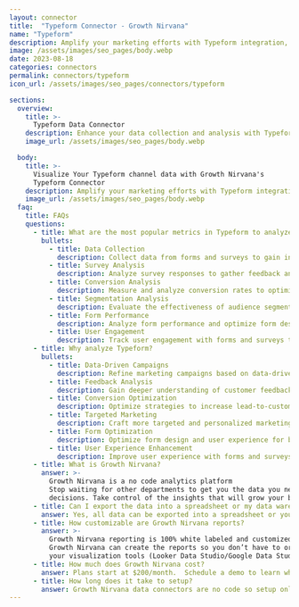 ```yaml
---
layout: connector
title:  "Typeform Connector - Growth Nirvana"
name: "Typeform"
description: Amplify your marketing efforts with Typeform integration, gaining actionable insights from data analysis and optimizing campaign performance.
image: /assets/images/seo_pages/body.webp
date: 2023-08-18
categories: connectors
permalink: connectors/typeform
icon_url: /assets/images/seo_pages/connectors/typeform

sections:
  overview:
    title: >-
      Typeform Data Connector
    description: Enhance your data collection and analysis with Typeform integration. Seamlessly integrate Typeform with your marketing efforts to gather valuable insights for campaign strategies and lead analysis.
    image_url: /assets/images/seo_pages/body.webp

  body:
    title: >-
      Visualize Your Typeform channel data with Growth Nirvana's
      Typeform Connector
    description: Amplify your marketing efforts with Typeform integration, gaining actionable insights from data analysis and optimizing campaign performance.
    image_url: /assets/images/seo_pages/body.webp
  faq:
    title: FAQs
    questions:
      - title: What are the most popular metrics in Typeform to analyze?
        bullets:
          - title: Data Collection
            description: Collect data from forms and surveys to gain insights on customer preferences and behavior.
          - title: Survey Analysis
            description: Analyze survey responses to gather feedback and improve marketing strategies.
          - title: Conversion Analysis
            description: Measure and analyze conversion rates to optimize lead-to-customer conversion.
          - title: Segmentation Analysis
            description: Evaluate the effectiveness of audience segmentation strategies and customize marketing campaigns accordingly.
          - title: Form Performance
            description: Analyze form performance and optimize form design for better user experience and higher conversions.
          - title: User Engagement
            description: Track user engagement with forms and surveys to identify opportunities for improvement and increase response rates.
      - title: Why analyze Typeform?
        bullets:
          - title: Data-Driven Campaigns
            description: Refine marketing campaigns based on data-driven insights from Typeform integration.
          - title: Feedback Analysis
            description: Gain deeper understanding of customer feedback and preferences to improve marketing strategies.
          - title: Conversion Optimization
            description: Optimize strategies to increase lead-to-customer conversion rates using Typeform insights.
          - title: Targeted Marketing
            description: Craft more targeted and personalized marketing campaigns with insights from Typeform data.
          - title: Form Optimization
            description: Optimize form design and user experience for better conversion rates through Typeform integration.
          - title: User Experience Enhancement
            description: Improve user experience with forms and surveys to increase engagement and response rates.
      - title: What is Growth Nirvana?
        answer: >-
          Growth Nirvana is a no code analytics platform 
          Stop waiting for other departments to get you the data you need to make critical business 
          decisions. Take control of the insights that will grow your business.
      - title: Can I export the data into a spreadsheet or my data warehouse?
        answer: Yes, all data can be exported into a spreadsheet or your data warehouse (Google BigQuery, AWS, Snowflake, Azure, etc)
      - title: How customizable are Growth Nirvana reports?
        answer: >-
          Growth Nirvana reporting is 100% white labeled and customized to your specifications.
          Growth Nirvana can create the reports so you don’t have to or you can connect
          your visualization tools (Looker Data Studio/Google Data Studio, Tableau, PowerBI, etc) to Growth Nirvana.
      - title: How much does Growth Nirvana cost?
        answer: Plans start at $200/month.  Schedule a demo to learn what plan is best for you.
      - title: How long does it take to setup?
        answer: Growth Nirvana data connectors are no code so setup only requires a few clicks.
---
```

